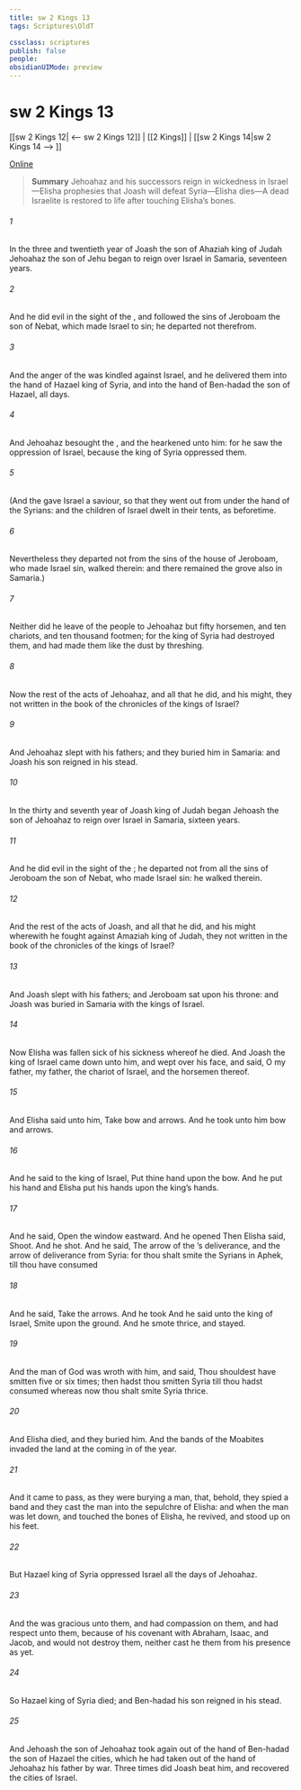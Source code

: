```yaml
---
title: sw 2 Kings 13
tags: Scriptures\OldT

cssclass: scriptures
publish: false
people:
obsidianUIMode: preview
---
```


# sw 2 Kings 13
[[sw 2 Kings 12| <-- sw 2 Kings 12]] | [[2 Kings]] | [[sw 2 Kings 14|sw 2 Kings 14 --> ]]

[Online](https://churchofjesuschrist.org/study/scriptures/ot/2-kgs/13?lang=eng)

> __Summary__
Jehoahaz and his successors reign in wickedness in Israel—Elisha prophesies that Joash will defeat Syria—Elisha dies—A dead Israelite is restored to life after touching Elisha’s bones.

###### 1 
In the three and twentieth year of Joash the son of Ahaziah king of Judah Jehoahaz the son of Jehu began to reign over Israel in Samaria,  seventeen years.

###### 2 
And he did  evil in the sight of the , and followed the sins of Jeroboam the son of Nebat, which made Israel to sin; he departed not therefrom.

###### 3 
And the anger of the  was kindled against Israel, and he delivered them into the hand of Hazael king of Syria, and into the hand of Ben-hadad the son of Hazael, all  days.

###### 4 
And Jehoahaz besought the , and the  hearkened unto him: for he saw the oppression of Israel, because the king of Syria oppressed them.

###### 5 
(And the  gave Israel a saviour, so that they went out from under the hand of the Syrians: and the children of Israel dwelt in their tents, as beforetime.

###### 6 
Nevertheless they departed not from the sins of the house of Jeroboam, who made Israel sin,  walked therein: and there remained the grove also in Samaria.)

###### 7 
Neither did he leave of the people to Jehoahaz but fifty horsemen, and ten chariots, and ten thousand footmen; for the king of Syria had destroyed them, and had made them like the dust by threshing.

###### 8 
Now the rest of the acts of Jehoahaz, and all that he did, and his might,  they not written in the book of the chronicles of the kings of Israel?

###### 9 
And Jehoahaz slept with his fathers; and they buried him in Samaria: and Joash his son reigned in his stead.

###### 10 
In the thirty and seventh year of Joash king of Judah began Jehoash the son of Jehoahaz to reign over Israel in Samaria,  sixteen years.

###### 11 
And he did  evil in the sight of the ; he departed not from all the sins of Jeroboam the son of Nebat, who made Israel sin:  he walked therein.

###### 12 
And the rest of the acts of Joash, and all that he did, and his might wherewith he fought against Amaziah king of Judah,  they not written in the book of the chronicles of the kings of Israel?

###### 13 
And Joash slept with his fathers; and Jeroboam sat upon his throne: and Joash was buried in Samaria with the kings of Israel.

###### 14 
Now Elisha was fallen sick of his sickness whereof he died. And Joash the king of Israel came down unto him, and wept over his face, and said, O my father, my father, the chariot of Israel, and the horsemen thereof.

###### 15 
And Elisha said unto him, Take bow and arrows. And he took unto him bow and arrows.

###### 16 
And he said to the king of Israel, Put thine hand upon the bow. And he put his hand  and Elisha put his hands upon the king’s hands.

###### 17 
And he said, Open the window eastward. And he opened  Then Elisha said, Shoot. And he shot. And he said, The arrow of the ’s deliverance, and the arrow of deliverance from Syria: for thou shalt smite the Syrians in Aphek, till thou have consumed 

###### 18 
And he said, Take the arrows. And he took  And he said unto the king of Israel, Smite upon the ground. And he smote thrice, and stayed.

###### 19 
And the man of God was wroth with him, and said, Thou shouldest have smitten five or six times; then hadst thou smitten Syria till thou hadst consumed  whereas now thou shalt smite Syria  thrice.

###### 20 
And Elisha died, and they buried him. And the bands of the Moabites invaded the land at the coming in of the year.

###### 21 
And it came to pass, as they were burying a man, that, behold, they spied a band  and they cast the man into the sepulchre of Elisha: and when the man was let down, and touched the bones of Elisha, he revived, and stood up on his feet.

###### 22 
But Hazael king of Syria oppressed Israel all the days of Jehoahaz.

###### 23 
And the  was gracious unto them, and had compassion on them, and had respect unto them, because of his covenant with Abraham, Isaac, and Jacob, and would not destroy them, neither cast he them from his presence as yet.

###### 24 
So Hazael king of Syria died; and Ben-hadad his son reigned in his stead.

###### 25 
And Jehoash the son of Jehoahaz took again out of the hand of Ben-hadad the son of Hazael the cities, which he had taken out of the hand of Jehoahaz his father by war. Three times did Joash beat him, and recovered the cities of Israel.

